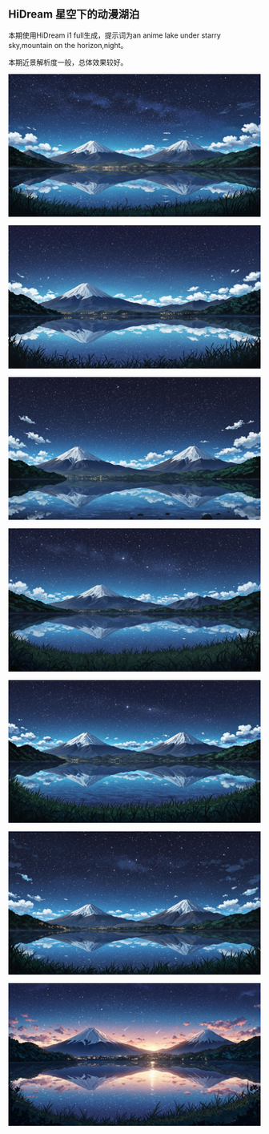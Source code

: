 ## HiDream 星空下的动漫湖泊

本期使用HiDream i1 full生成，提示词为an anime lake under starry sky,mountain on the horizon,night。

本期近景解析度一般，总体效果较好。


![ComfyUI_00001_.jpg](https://github.com/Willian7004/media-blog/blob/main/files/202505/2025052616/ComfyUI_00001_.jpg?raw=true)

![ComfyUI_00002_.jpg](https://github.com/Willian7004/media-blog/blob/main/files/202505/2025052616/ComfyUI_00002_.jpg?raw=true)

![ComfyUI_00003_.jpg](https://github.com/Willian7004/media-blog/blob/main/files/202505/2025052616/ComfyUI_00003_.jpg?raw=true)

![ComfyUI_00004_.jpg](https://github.com/Willian7004/media-blog/blob/main/files/202505/2025052616/ComfyUI_00004_.jpg?raw=true)

![ComfyUI_00007_.jpg](https://github.com/Willian7004/media-blog/blob/main/files/202505/2025052616/ComfyUI_00007_.jpg?raw=true)

![ComfyUI_00009_.jpg](https://github.com/Willian7004/media-blog/blob/main/files/202505/2025052616/ComfyUI_00009_.jpg?raw=true)

![ComfyUI_00010_.jpg](https://github.com/Willian7004/media-blog/blob/main/files/202505/2025052616/ComfyUI_00010_.jpg?raw=true)